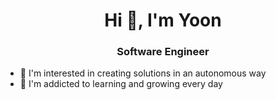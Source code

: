 <h1 align="center">Hi 👋, I'm Yoon</h1>
<h3 align="center">Software Engineer</h3>

- 💞️ I'm interested in creating solutions in an autonomous way
- 🌱 I'm addicted to learning and growing every day
